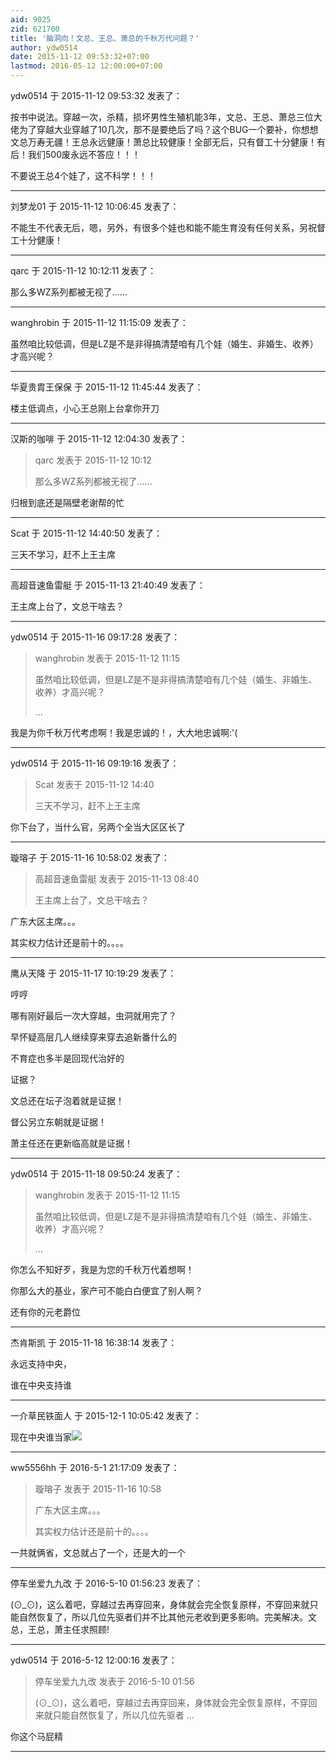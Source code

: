 ```yaml
---
aid: 9025
zid: 621700
title: '脑洞向！文总、王总、萧总的千秋万代问题？'
author: ydw0514
date: 2015-11-12 09:53:32+07:00
lastmod: 2016-05-12 12:00:00+07:00
---
```


ydw0514 于 2015-11-12 09:53:32 发表了：

按书中说法。穿越一次，杀精，损坏男性生殖机能3年，文总、王总、萧总三位大佬为了穿越大业穿越了10几次，那不是要绝后了吗？这个BUG一个要补，你想想文总万寿无疆！王总永远健康！萧总比较健康！全部无后，只有督工十分健康！有后！我们500废永远不答应！！！

不要说王总4个娃了，这不科学！！！

---------

刘梦龙01 于 2015-11-12 10:06:45 发表了：

不能生不代表无后，嗯，另外，有很多个娃也和能不能生育没有任何关系，另祝督工十分健康！

---------

qarc 于 2015-11-12 10:12:11 发表了：

那么多WZ系列都被无视了……

---------

wanghrobin 于 2015-11-12 11:15:09 发表了：

虽然咱比较低调，但是LZ是不是非得搞清楚咱有几个娃（婚生、非婚生、收养）才高兴呢？

---------

华夏贵胄王保保 于 2015-11-12 11:45:44 发表了：

楼主低调点，小心王总刚上台拿你开刀

---------

汉斯的咖啡 于 2015-11-12 12:04:30 发表了：

> qarc 发表于 2015-11-12 10:12
> 
> 那么多WZ系列都被无视了……



归根到底还是隔壁老谢帮的忙

---------

Scat 于 2015-11-12 14:40:50 发表了：

三天不学习，赶不上王主席

---------

高超音速鱼雷艇 于 2015-11-13 21:40:49 发表了：

王主席上台了，文总干啥去？

---------

ydw0514 于 2015-11-16 09:17:28 发表了：

> wanghrobin 发表于 2015-11-12 11:15
> 
> 虽然咱比较低调，但是LZ是不是非得搞清楚咱有几个娃（婚生、非婚生、收养）才高兴呢？
> 
> ...



我是为你千秋万代考虑啊！我是忠诚的！，大大地忠诚啊:'(

---------

ydw0514 于 2015-11-16 09:19:16 发表了：

> Scat 发表于 2015-11-12 14:40
> 
> 三天不学习，赶不上王主席



你下台了，当什么官，另两个全当大区区长了

---------

璇瑢子 于 2015-11-16 10:58:02 发表了：

> 高超音速鱼雷艇 发表于 2015-11-13 08:40
> 
> 王主席上台了，文总干啥去？



广东大区主席。。。

其实权力估计还是前十的。。。。

---------

鹰从天降 于 2015-11-17 10:19:29 发表了：

哼哼

哪有刚好最后一次大穿越，虫洞就用完了？

早怀疑高层几人继续穿来穿去追新番什么的

不育症也多半是回现代治好的

证据？

文总还在坛子泡着就是证据！

督公另立东朝就是证据！

萧主任还在更新临高就是证据！

---------

ydw0514 于 2015-11-18 09:50:24 发表了：

> wanghrobin 发表于 2015-11-12 11:15
> 
> 虽然咱比较低调，但是LZ是不是非得搞清楚咱有几个娃（婚生、非婚生、收养）才高兴呢？
> 
> ...



你怎么不知好歹，我是为您的千秋万代着想啊！

你那么大的基业，家产可不能白白便宜了别人啊？

还有你的元老爵位

---------

杰肯斯凯 于 2015-11-18 16:38:14 发表了：

永远支持中央，

谁在中央支持谁

---------

一介草民铁面人 于 2015-12-1 10:05:42 发表了：

现在中央谁当家![](https://bbs.northdy.com//mobcent//app/data/phiz/default/16.png)

---------

ww5556hh 于 2016-5-1 21:17:09 发表了：

> 璇瑢子 发表于 2015-11-16 10:58
> 
> 广东大区主席。。。
> 
> 其实权力估计还是前十的。。。。



一共就俩省，文总就占了一个，还是大的一个

---------

停车坐爱九九改 于 2016-5-10 01:56:23 发表了：

(⊙\_⊙)，这么着吧，穿越过去再穿回来，身体就会完全恢复原样，不穿回来就只能自然恢复了，所以几位先驱者们并不比其他元老收到更多影响。完美解决。文总，王总，萧主任求照顾!

---------

ydw0514 于 2016-5-12 12:00:16 发表了：

> 停车坐爱九九改 发表于 2016-5-10 01:56
> 
> (⊙\_⊙)，这么着吧，穿越过去再穿回来，身体就会完全恢复原样，不穿回来就只能自然恢复了，所以几位先驱者 ...



你这个马屁精

---------

